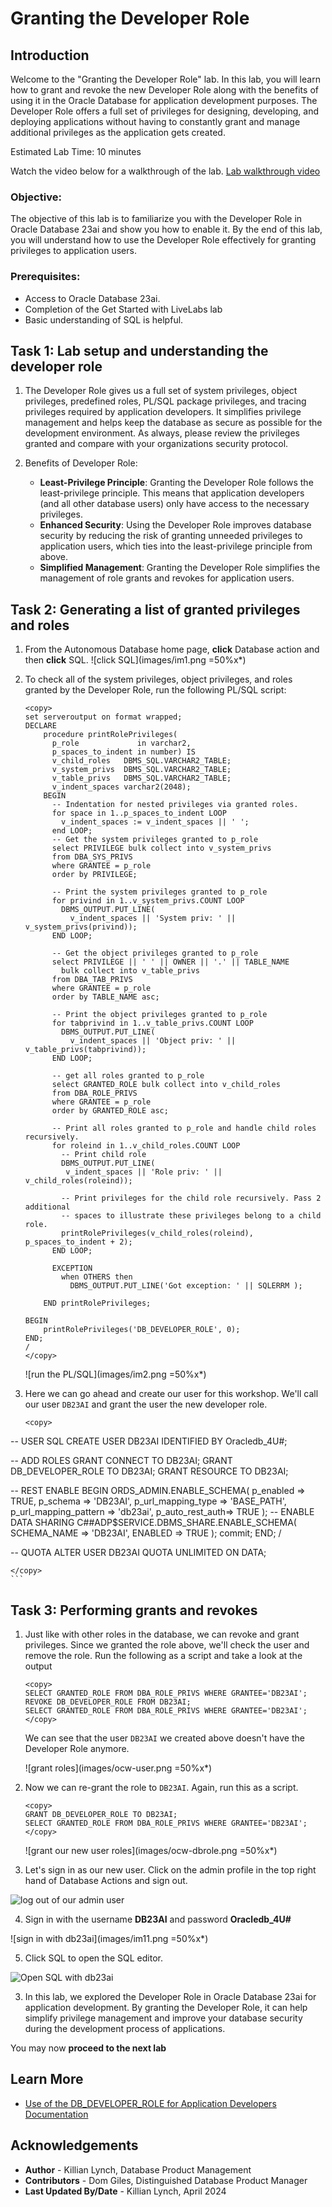 # Granting the Developer Role

## Introduction

Welcome to the "Granting the Developer Role" lab. In this lab, you will learn how to grant and revoke the new Developer Role along with the benefits of using it in the Oracle Database for application development purposes. The Developer Role offers a full set of privileges for designing, developing, and deploying applications without having to constantly grant and manage additional privileges as the application gets created.

Estimated Lab Time: 10 minutes

Watch the video below for a walkthrough of the lab.
[Lab walkthrough video](videohub:1_78gqg1b2)

### Objective:
The objective of this lab is to familiarize you with the Developer Role in Oracle Database 23ai and show you how to enable it. By the end of this lab, you will understand how to use the Developer Role effectively for granting privileges to application users.

### Prerequisites:
- Access to Oracle Database 23ai.
- Completion of the Get Started with LiveLabs lab
- Basic understanding of SQL is helpful.

## Task 1: Lab setup and understanding the developer role

1. The Developer Role gives us a full set of system privileges, object privileges, predefined roles, PL/SQL package privileges, and tracing privileges required by application developers. It simplifies privilege management and helps keep the database as secure as possible for the development environment. As always, please review the privileges granted and compare with your organizations security protocol.

2. Benefits of Developer Role:
   - **Least-Privilege Principle**: Granting the Developer Role follows the least-privilege principle. This means that application developers (and all other database users) only have access to the necessary privileges. 
   - **Enhanced Security**: Using the Developer Role improves database security by reducing the risk of granting unneeded privileges to application users, which ties into the least-privilege principle from above.
   - **Simplified Management**: Granting the Developer Role simplifies the management of role grants and revokes for application users.

## Task 2: Generating a list of granted privileges and roles

1. From the Autonomous Database home page, **click** Database action and then **click** SQL.
    ![click SQL](images/im1.png =50%x*)

2. To check all of the system privileges, object privileges, and roles granted by the Developer Role, run the following PL/SQL script:

    ```
    <copy>
    set serveroutput on format wrapped;
    DECLARE
        procedure printRolePrivileges(
          p_role             in varchar2,
          p_spaces_to_indent in number) IS
          v_child_roles   DBMS_SQL.VARCHAR2_TABLE;
          v_system_privs  DBMS_SQL.VARCHAR2_TABLE;
          v_table_privs   DBMS_SQL.VARCHAR2_TABLE;
          v_indent_spaces varchar2(2048);
        BEGIN
          -- Indentation for nested privileges via granted roles.
          for space in 1..p_spaces_to_indent LOOP
            v_indent_spaces := v_indent_spaces || ' ';
          end LOOP;
          -- Get the system privileges granted to p_role
          select PRIVILEGE bulk collect into v_system_privs
          from DBA_SYS_PRIVS
          where GRANTEE = p_role
          order by PRIVILEGE;

          -- Print the system privileges granted to p_role
          for privind in 1..v_system_privs.COUNT LOOP
            DBMS_OUTPUT.PUT_LINE(
              v_indent_spaces || 'System priv: ' || v_system_privs(privind));
          END LOOP;

          -- Get the object privileges granted to p_role
          select PRIVILEGE || ' ' || OWNER || '.' || TABLE_NAME
            bulk collect into v_table_privs
          from DBA_TAB_PRIVS
          where GRANTEE = p_role
          order by TABLE_NAME asc;

          -- Print the object privileges granted to p_role
          for tabprivind in 1..v_table_privs.COUNT LOOP
            DBMS_OUTPUT.PUT_LINE(
              v_indent_spaces || 'Object priv: ' || v_table_privs(tabprivind));
          END LOOP;

          -- get all roles granted to p_role
          select GRANTED_ROLE bulk collect into v_child_roles
          from DBA_ROLE_PRIVS
          where GRANTEE = p_role
          order by GRANTED_ROLE asc;

          -- Print all roles granted to p_role and handle child roles recursively.
          for roleind in 1..v_child_roles.COUNT LOOP
            -- Print child role
            DBMS_OUTPUT.PUT_LINE(
             v_indent_spaces || 'Role priv: ' || v_child_roles(roleind));

            -- Print privileges for the child role recursively. Pass 2 additional
            -- spaces to illustrate these privileges belong to a child role.
            printRolePrivileges(v_child_roles(roleind), p_spaces_to_indent + 2);
          END LOOP;

          EXCEPTION
            when OTHERS then
              DBMS_OUTPUT.PUT_LINE('Got exception: ' || SQLERRM );

        END printRolePrivileges;

    BEGIN
        printRolePrivileges('DB_DEVELOPER_ROLE', 0);
    END;
    /
    </copy>
    ```
    ![run the PL/SQL](images/im2.png =50%x*)

3. Here we can go ahead and create our user for this workshop. We'll call our user `DB23AI` and grant the user the new developer role.

    ```
    <copy>
  -- USER SQL
  CREATE USER DB23AI IDENTIFIED BY Oracledb_4U#;

  -- ADD ROLES
  GRANT CONNECT TO DB23AI;
  GRANT DB_DEVELOPER_ROLE TO DB23AI;
  GRANT RESOURCE TO DB23AI;

  -- REST ENABLE
  BEGIN
      ORDS_ADMIN.ENABLE_SCHEMA(
          p_enabled => TRUE,
          p_schema => 'DB23AI',
          p_url_mapping_type => 'BASE_PATH',
          p_url_mapping_pattern => 'db23ai',
          p_auto_rest_auth=> TRUE
      );
      -- ENABLE DATA SHARING
      C##ADP$SERVICE.DBMS_SHARE.ENABLE_SCHEMA(
              SCHEMA_NAME => 'DB23AI',
              ENABLED => TRUE
      );
      commit;
  END;
  /

  -- QUOTA
  ALTER USER DB23AI QUOTA UNLIMITED ON DATA;

    </copy>
    ```

## Task 3: Performing grants and revokes

1. Just like with other roles in the database, we can revoke and grant privileges. Since we granted the role above, we'll check the user and remove the role. Run the following as a script and take a look at the output 

    ```
    <copy>
    SELECT GRANTED_ROLE FROM DBA_ROLE_PRIVS WHERE GRANTEE='DB23AI';
    REVOKE DB_DEVELOPER_ROLE FROM DB23AI;
    SELECT GRANTED_ROLE FROM DBA_ROLE_PRIVS WHERE GRANTEE='DB23AI';
    </copy>
    ```
    We can see that the user `DB23AI` we created above doesn't have the Developer Role anymore.
    
    ![grant roles](images/ocw-user.png =50%x*)

2. Now we can re-grant the role to `DB23AI`. Again, run this as a script.
   
    ```
    <copy>
    GRANT DB_DEVELOPER_ROLE TO DB23AI;
    SELECT GRANTED_ROLE FROM DBA_ROLE_PRIVS WHERE GRANTEE='DB23AI';
    </copy>
    ```
    ![grant our new user roles](images/ocw-dbrole.png =50%x*)

3. Let's sign in as our new user. Click on the admin profile in the top right hand of Database Actions and sign out.

  ![log out of our admin user](images/im12.png " ")

4. Sign in with the username **DB23AI** and password **Oracledb_4U#**

  ![sign in with db23ai](images/im11.png =50%x*)

5. Click SQL to open the SQL editor.

  ![Open SQL with db23ai](images/im9.png " ")


3. In this lab, we explored the Developer Role in Oracle Database 23ai for application development. By granting the Developer Role, it can help simplify privilege management and improve your database security during the development process of applications.

You may now **proceed to the next lab** 


## Learn More

* [Use of the DB\_DEVELOPER\_ROLE for Application Developers Documentation](https://docs.oracle.com/en/database/oracle/oracle-database/23/dbseg/managing-security-for-application-developers.html#DBSEG-GUID-DCEEC563-4F6C-4B0A-9EB2-9F88CDF351D7)

## Acknowledgements
* **Author** - Killian Lynch, Database Product Management
* **Contributors** - Dom Giles, Distinguished Database Product Manager
* **Last Updated By/Date** - Killian Lynch, April 2024
